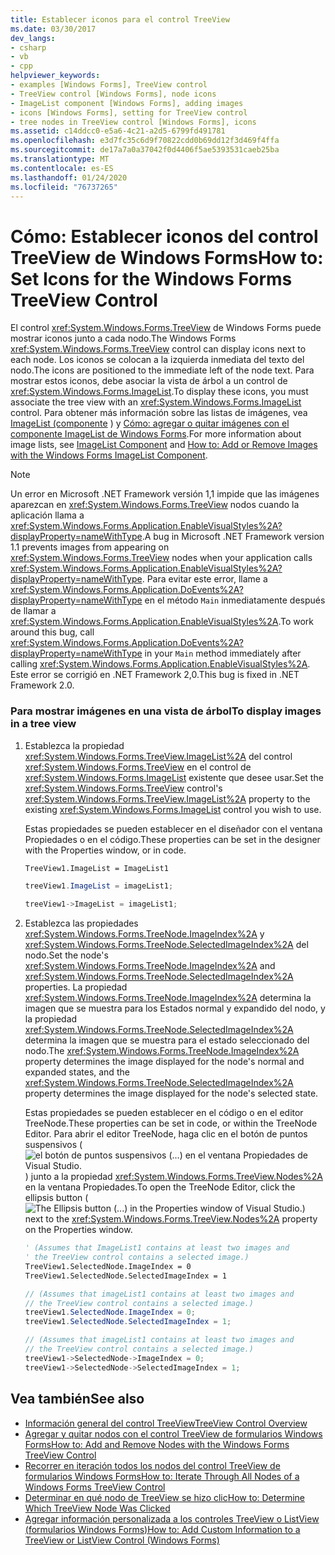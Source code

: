 ```yaml
---
title: Establecer iconos para el control TreeView
ms.date: 03/30/2017
dev_langs:
- csharp
- vb
- cpp
helpviewer_keywords:
- examples [Windows Forms], TreeView control
- TreeView control [Windows Forms], node icons
- ImageList component [Windows Forms], adding images
- icons [Windows Forms], setting for TreeView control
- tree nodes in TreeView control [Windows Forms], icons
ms.assetid: c14ddcc0-e5a6-4c21-a2d5-6799fd491781
ms.openlocfilehash: e3d7fc35c6d9f70822cdd0b69dd12f3d469f4ffa
ms.sourcegitcommit: de17a7a0a37042f0d4406f5ae5393531caeb25ba
ms.translationtype: MT
ms.contentlocale: es-ES
ms.lasthandoff: 01/24/2020
ms.locfileid: "76737265"
---
```

# <a name="how-to-set-icons-for-the-windows-forms-treeview-control"></a><span data-ttu-id="98d3b-102">Cómo: Establecer iconos del control TreeView de Windows Forms</span><span class="sxs-lookup"><span data-stu-id="98d3b-102">How to: Set Icons for the Windows Forms TreeView Control</span></span>
<span data-ttu-id="98d3b-103">El control <xref:System.Windows.Forms.TreeView> de Windows Forms puede mostrar iconos junto a cada nodo.</span><span class="sxs-lookup"><span data-stu-id="98d3b-103">The Windows Forms <xref:System.Windows.Forms.TreeView> control can display icons next to each node.</span></span> <span data-ttu-id="98d3b-104">Los iconos se colocan a la izquierda inmediata del texto del nodo.</span><span class="sxs-lookup"><span data-stu-id="98d3b-104">The icons are positioned to the immediate left of the node text.</span></span> <span data-ttu-id="98d3b-105">Para mostrar estos iconos, debe asociar la vista de árbol a un control de <xref:System.Windows.Forms.ImageList>.</span><span class="sxs-lookup"><span data-stu-id="98d3b-105">To display these icons, you must associate the tree view with an <xref:System.Windows.Forms.ImageList> control.</span></span> <span data-ttu-id="98d3b-106">Para obtener más información sobre las listas de imágenes, vea [ImageList (componente](imagelist-component-windows-forms.md) ) y [Cómo: agregar o quitar imágenes con el componente ImageList de Windows Forms](how-to-add-or-remove-images-with-the-windows-forms-imagelist-component.md).</span><span class="sxs-lookup"><span data-stu-id="98d3b-106">For more information about image lists, see [ImageList Component](imagelist-component-windows-forms.md) and [How to: Add or Remove Images with the Windows Forms ImageList Component](how-to-add-or-remove-images-with-the-windows-forms-imagelist-component.md).</span></span>  
  
> [!NOTE]
> <span data-ttu-id="98d3b-107">Un error en Microsoft .NET Framework versión 1,1 impide que las imágenes aparezcan en <xref:System.Windows.Forms.TreeView> nodos cuando la aplicación llama a <xref:System.Windows.Forms.Application.EnableVisualStyles%2A?displayProperty=nameWithType>.</span><span class="sxs-lookup"><span data-stu-id="98d3b-107">A bug in Microsoft .NET Framework version 1.1 prevents images from appearing on <xref:System.Windows.Forms.TreeView> nodes when your application calls <xref:System.Windows.Forms.Application.EnableVisualStyles%2A?displayProperty=nameWithType>.</span></span> <span data-ttu-id="98d3b-108">Para evitar este error, llame a <xref:System.Windows.Forms.Application.DoEvents%2A?displayProperty=nameWithType> en el método `Main` inmediatamente después de llamar a <xref:System.Windows.Forms.Application.EnableVisualStyles%2A>.</span><span class="sxs-lookup"><span data-stu-id="98d3b-108">To work around this bug, call <xref:System.Windows.Forms.Application.DoEvents%2A?displayProperty=nameWithType> in your `Main` method immediately after calling <xref:System.Windows.Forms.Application.EnableVisualStyles%2A>.</span></span> <span data-ttu-id="98d3b-109">Este error se corrigió en .NET Framework 2,0.</span><span class="sxs-lookup"><span data-stu-id="98d3b-109">This bug is fixed in .NET Framework 2.0.</span></span>  
  
### <a name="to-display-images-in-a-tree-view"></a><span data-ttu-id="98d3b-110">Para mostrar imágenes en una vista de árbol</span><span class="sxs-lookup"><span data-stu-id="98d3b-110">To display images in a tree view</span></span>  
  
1. <span data-ttu-id="98d3b-111">Establezca la propiedad <xref:System.Windows.Forms.TreeView.ImageList%2A> del control <xref:System.Windows.Forms.TreeView> en el control de <xref:System.Windows.Forms.ImageList> existente que desee usar.</span><span class="sxs-lookup"><span data-stu-id="98d3b-111">Set the <xref:System.Windows.Forms.TreeView> control's <xref:System.Windows.Forms.TreeView.ImageList%2A> property to the existing <xref:System.Windows.Forms.ImageList> control you wish to use.</span></span>  
  
     <span data-ttu-id="98d3b-112">Estas propiedades se pueden establecer en el diseñador con el ventana Propiedades o en el código.</span><span class="sxs-lookup"><span data-stu-id="98d3b-112">These properties can be set in the designer with the Properties window, or in code.</span></span>  
  
    ```vb  
    TreeView1.ImageList = ImageList1  
    ```  
  
    ```csharp  
    treeView1.ImageList = imageList1;  
    ```  
  
    ```cpp  
    treeView1->ImageList = imageList1;  
    ```  
  
2. <span data-ttu-id="98d3b-113">Establezca las propiedades <xref:System.Windows.Forms.TreeNode.ImageIndex%2A> y <xref:System.Windows.Forms.TreeNode.SelectedImageIndex%2A> del nodo.</span><span class="sxs-lookup"><span data-stu-id="98d3b-113">Set the node's <xref:System.Windows.Forms.TreeNode.ImageIndex%2A> and <xref:System.Windows.Forms.TreeNode.SelectedImageIndex%2A> properties.</span></span> <span data-ttu-id="98d3b-114">La propiedad <xref:System.Windows.Forms.TreeNode.ImageIndex%2A> determina la imagen que se muestra para los Estados normal y expandido del nodo, y la propiedad <xref:System.Windows.Forms.TreeNode.SelectedImageIndex%2A> determina la imagen que se muestra para el estado seleccionado del nodo.</span><span class="sxs-lookup"><span data-stu-id="98d3b-114">The <xref:System.Windows.Forms.TreeNode.ImageIndex%2A> property determines the image displayed for the node's normal and expanded states, and the <xref:System.Windows.Forms.TreeNode.SelectedImageIndex%2A> property determines the image displayed for the node's selected state.</span></span>  
  
     <span data-ttu-id="98d3b-115">Estas propiedades se pueden establecer en el código o en el editor TreeNode.</span><span class="sxs-lookup"><span data-stu-id="98d3b-115">These properties can be set in code, or within the TreeNode Editor.</span></span> <span data-ttu-id="98d3b-116">Para abrir el editor TreeNode, haga clic en el botón de puntos suspensivos (![el botón de puntos suspensivos (...) en el ventana Propiedades de Visual Studio.](./media/visual-studio-ellipsis-button.png)) junto a la propiedad <xref:System.Windows.Forms.TreeView.Nodes%2A> en la ventana Propiedades.</span><span class="sxs-lookup"><span data-stu-id="98d3b-116">To open the TreeNode Editor, click the ellipsis button ( ![The Ellipsis button (...) in the Properties window of Visual Studio.](./media/visual-studio-ellipsis-button.png)) next to the <xref:System.Windows.Forms.TreeView.Nodes%2A> property on the Properties window.</span></span>  
  
    ```vb  
    ' (Assumes that ImageList1 contains at least two images and  
    ' the TreeView control contains a selected image.)  
    TreeView1.SelectedNode.ImageIndex = 0  
    TreeView1.SelectedNode.SelectedImageIndex = 1  
    ```  
  
    ```csharp  
    // (Assumes that imageList1 contains at least two images and  
    // the TreeView control contains a selected image.)  
    treeView1.SelectedNode.ImageIndex = 0;  
    treeView1.SelectedNode.SelectedImageIndex = 1;  
    ```  
  
    ```cpp  
    // (Assumes that imageList1 contains at least two images and  
    // the TreeView control contains a selected image.)  
    treeView1->SelectedNode->ImageIndex = 0;  
    treeView1->SelectedNode->SelectedImageIndex = 1;  
    ```  
  
## <a name="see-also"></a><span data-ttu-id="98d3b-117">Vea también</span><span class="sxs-lookup"><span data-stu-id="98d3b-117">See also</span></span>

- [<span data-ttu-id="98d3b-118">Información general del control TreeView</span><span class="sxs-lookup"><span data-stu-id="98d3b-118">TreeView Control Overview</span></span>](treeview-control-overview-windows-forms.md)
- [<span data-ttu-id="98d3b-119">Agregar y quitar nodos con el control TreeView de formularios Windows Forms</span><span class="sxs-lookup"><span data-stu-id="98d3b-119">How to: Add and Remove Nodes with the Windows Forms TreeView Control</span></span>](how-to-add-and-remove-nodes-with-the-windows-forms-treeview-control.md)
- [<span data-ttu-id="98d3b-120">Recorrer en iteración todos los nodos del control TreeView de formularios Windows Forms</span><span class="sxs-lookup"><span data-stu-id="98d3b-120">How to: Iterate Through All Nodes of a Windows Forms TreeView Control</span></span>](how-to-iterate-through-all-nodes-of-a-windows-forms-treeview-control.md)
- [<span data-ttu-id="98d3b-121">Determinar en qué nodo de TreeView se hizo clic</span><span class="sxs-lookup"><span data-stu-id="98d3b-121">How to: Determine Which TreeView Node Was Clicked</span></span>](how-to-determine-which-treeview-node-was-clicked-windows-forms.md)
- [<span data-ttu-id="98d3b-122">Agregar información personalizada a los controles TreeView o ListView (formularios Windows Forms)</span><span class="sxs-lookup"><span data-stu-id="98d3b-122">How to: Add Custom Information to a TreeView or ListView Control (Windows Forms)</span></span>](add-custom-information-to-a-treeview-or-listview-control-wf.md)
